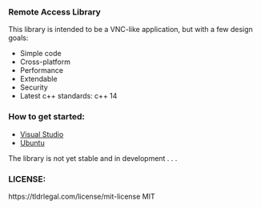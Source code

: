 <h3>Remote Access Library</h3>
<p>This library is intended to be a VNC-like application, but with a few design goals:
<ul>
<li>
Simple code
</li>
<li>
Cross-platform
</li>
<li>
Performance 
</li>
<li>
Extendable 
</li>
<li>
Security
</li>
<li>
Latest c++ standards: c++ 14 
</li>
</ul>
<h3>How to get started:</h3>
<ul>
<li>
<a href="https://github.com/smasherprog/Remote_Access_Library/wiki/Visual-Studio-Development">Visual Studio</a>
</li>
<li>
<a href="https://github.com/smasherprog/Remote_Access_Library/wiki/Ubuntu-Development">Ubuntu</a>
</li>
</ul>
</p>
<p>The library is not yet stable and in development . . . </p>


<h3>LICENSE:</h3>
<p>https://tldrlegal.com/license/mit-license MIT</p>

